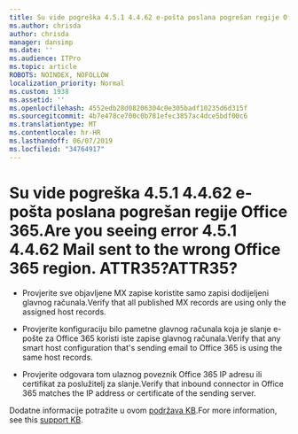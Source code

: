 ```yaml
---
title: Su vide pogreška 4.5.1 4.4.62 e-pošta poslana pogrešan regije Office 365. ATTR35?
ms.author: chrisda
author: chrisda
manager: dansimp
ms.date: ''
ms.audience: ITPro
ms.topic: article
ROBOTS: NOINDEX, NOFOLLOW
localization_priority: Normal
ms.custom: 1938
ms.assetid: ''
ms.openlocfilehash: 4552edb28d08206304c0e305badf10235d6d315f
ms.sourcegitcommit: 4b7e478ce700c0b781efec3857ac4dce5bdf00c6
ms.translationtype: MT
ms.contentlocale: hr-HR
ms.lasthandoff: 06/07/2019
ms.locfileid: "34764917"
---
```

# <a name="are-you-seeing-error-451-4462-mail-sent-to-the-wrong-office-365-region-attr35"></a><span data-ttu-id="4efb8-103">Su vide pogreška 4.5.1 4.4.62 e-pošta poslana pogrešan regije Office 365.</span><span class="sxs-lookup"><span data-stu-id="4efb8-103">Are you seeing error 4.5.1 4.4.62 Mail sent to the wrong Office 365 region.</span></span> <span data-ttu-id="4efb8-104">ATTR35?</span><span class="sxs-lookup"><span data-stu-id="4efb8-104">ATTR35?</span></span>

- <span data-ttu-id="4efb8-105">Provjerite sve objavljene MX zapise koristite samo zapisi dodijeljeni glavnog računala.</span><span class="sxs-lookup"><span data-stu-id="4efb8-105">Verify that all published MX records are using only the assigned host records.</span></span>

- <span data-ttu-id="4efb8-106">Provjerite konfiguraciju bilo pametne glavnog računala koja je slanje e-pošte za Office 365 koristi iste zapise glavnog računala.</span><span class="sxs-lookup"><span data-stu-id="4efb8-106">Verify that any smart host configuration that's sending email to Office 365 is using the same host records.</span></span>

- <span data-ttu-id="4efb8-107">Provjerite odgovara tom ulaznog poveznik Office 365 IP adresu ili certifikat za poslužitelj za slanje.</span><span class="sxs-lookup"><span data-stu-id="4efb8-107">Verify that inbound connector in Office 365 matches the IP address or certificate of the sending server.</span></span>

<span data-ttu-id="4efb8-108">Dodatne informacije potražite u ovom [podržava KB](https://support.microsoft.com/help/4057301/attr35-response-code-when-mail-is-sent-to-eop-exo).</span><span class="sxs-lookup"><span data-stu-id="4efb8-108">For more information, see this [support KB](https://support.microsoft.com/help/4057301/attr35-response-code-when-mail-is-sent-to-eop-exo).</span></span>
